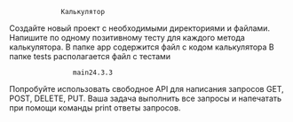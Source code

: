                  Калькулятор

Создайте новый проект с необходимыми директориями и файлами.
Напишите по одному позитивному тесту для каждого метода калькулятора.
В папке app содержится файл с кодом калькулятора
В папке tests располагается файл с тестами


                    main24.3.3
Попробуйте использовать свободное API для написания запросов GET, POST, DELETE, PUT. Ваша задача выполнить все запросы и напечатать при помощи команды print ответы запросов.
